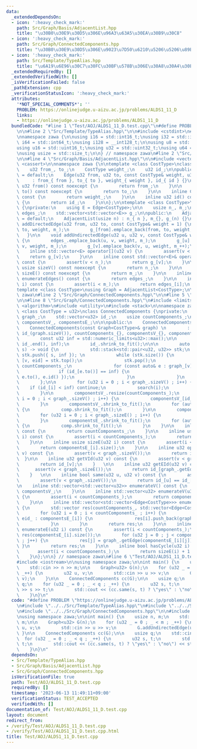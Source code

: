 ```yaml
---
data:
  _extendedDependsOn:
  - icon: ':heavy_check_mark:'
    path: Src/Graph/Basis/AdjacentList.hpp
    title: "\u30B0\u30E9\u30D5\u306E\u96A3\u63A5\u30EA\u30B9\u30C8"
  - icon: ':heavy_check_mark:'
    path: Src/Graph/ConnectedComponents.hpp
    title: "\u30B0\u30E9\u30D5\u306E\u9023\u7D50\u6210\u5206\u5206\u89E3"
  - icon: ':heavy_check_mark:'
    path: Src/Template/TypeAlias.hpp
    title: "\u6A19\u6E96\u30C7\u30FC\u30BF\u578B\u306E\u30A8\u30A4\u30EA\u30A2\u30B9"
  _extendedRequiredBy: []
  _extendedVerifiedWith: []
  _isVerificationFailed: false
  _pathExtension: cpp
  _verificationStatusIcon: ':heavy_check_mark:'
  attributes:
    '*NOT_SPECIAL_COMMENTS*': ''
    PROBLEM: https://onlinejudge.u-aizu.ac.jp/problems/ALDS1_11_D
    links:
    - https://onlinejudge.u-aizu.ac.jp/problems/ALDS1_11_D
  bundledCode: "#line 1 \"Test/AOJ/ALDS1_11_D.test.cpp\"\n#define PROBLEM \"https://onlinejudge.u-aizu.ac.jp/problems/ALDS1_11_D\"\
    \n\n#line 2 \"Src/Template/TypeAlias.hpp\"\n\n#include <cstdint>\n#include <cstddef>\n\
    \nnamespace zawa {\n\nusing i16 = std::int16_t;\nusing i32 = std::int32_t;\nusing\
    \ i64 = std::int64_t;\nusing i128 = __int128_t;\n\nusing u8 = std::uint8_t;\n\
    using u16 = std::uint16_t;\nusing u32 = std::uint32_t;\nusing u64 = std::uint64_t;\n\
    \nusing usize = std::size_t;\n\n} // namespace zawa\n#line 2 \"Src/Graph/Basis/AdjacentList.hpp\"\
    \n\n#line 4 \"Src/Graph/Basis/AdjacentList.hpp\"\n\n#include <vector>\n#include\
    \ <cassert>\n\nnamespace zawa {\n\ntemplate <class CostType>\nclass Edge {\nprivate:\n\
    \    u32 from_, to_;\n    CostType weight_;\n    u32 id_;\n\npublic:\n    Edge()\
    \ = default;\n    Edge(u32 from, u32 to, const CostType& weight, u32 id)\n   \
    \     : from_{ from }, to_{ to }, weight_{ weight }, id_{ id } {}\n\n    inline\
    \ u32 from() const noexcept {\n        return from_;\n    }\n\n    inline u32\
    \ to() const noexcept {\n        return to_;\n    }\n\n    inline CostType weight()\
    \ const {\n        return weight_;\n    }\n\n    inline u32 id() const noexcept\
    \ {\n        return id_;\n    }\n\n};\n\ntemplate <class CostType>\nclass AdjacentList\
    \ {\nprivate:\n    using E = Edge<CostType>;\n\n    usize n_, m_;\n    std::vector<E>\
    \ edges_;\n    std::vector<std::vector<E>> g_;\n\npublic:\n    AdjacentList()\
    \ = default;\n    AdjacentList(usize n) : n_{ n }, m_{}, g_(n) {}\n\n    void\
    \ addDirectedEdge(u32 from, u32 to, const CostType& weight = 1) {\n        edges_.emplace_back(from,\
    \ to, weight, m_);\n        g_[from].emplace_back(from, to, weight, m_++);\n \
    \   }\n\n    void addUndirectedEdge(u32 u, u32 v, const CostType& weight = 1)\
    \ {\n        edges_.emplace_back(u, v, weight, m_);\n        g_[u].emplace_back(u,\
    \ v, weight, m_);\n        g_[v].emplace_back(v, u, weight, m_++);\n    }\n\n\
    \    inline std::vector<E> operator[](u32 v) {\n        assert(v < n_);\n    \
    \    return g_[v];\n    }\n\n    inline const std::vector<E>& operator[](u32 v)\
    \ const {\n        assert(v < n_);\n        return g_[v];\n    }\n\n    inline\
    \ usize sizeV() const noexcept {\n        return n_;\n    }\n\n    inline usize\
    \ sizeE() const noexcept {\n        return m_;\n    }\n\n    inline std::vector<E>\
    \ enumerateEdges() const {\n        return edges_;\n    }\n\n    inline E getEdge(u32\
    \ i) const {\n        assert(i < m_);\n        return edges_[i];\n    }\n};\n\n\
    template <class CostType>\nusing Graph = AdjacentList<CostType>;\n\n} // namespace\
    \ zawa\n#line 2 \"Src/Graph/ConnectedComponents.hpp\"\n\n#line 5 \"Src/Graph/ConnectedComponents.hpp\"\
    \n\n#line 8 \"Src/Graph/ConnectedComponents.hpp\"\n#include <limits>\n#include\
    \ <algorithm>\n#include <utility>\n#include <stack>\n\nnamespace zawa {\n\ntemplate\
    \ <class CostType = u32>\nclass ConnectedComponents {\nprivate:\n    Graph<CostType>\
    \ graph_;\n    std::vector<u32> id_;\n    usize countComponents_;\n\n    std::vector<std::vector<u32>>\
    \ componentsV_, componentsE_;\n\n\npublic:\n    ConnectedComponents() = default;\n\
    \    ConnectedComponents(const Graph<CostType>& graph) \n        : graph_(graph),\
    \ id_(graph.sizeV()), countComponents_{}, componentsV_{}, componentsE_{} {\n\n\
    \        const u32 inf = std::numeric_limits<u32>::max();\n\n        std::fill(id_.begin(),\
    \ id_.end(), inf);\n        id_.shrink_to_fit();\n\n\n        auto search = [&](u32\
    \ s) -> void {\n            std::stack<std::pair<u32, u32>> stk;\n           \
    \ stk.push({ s, inf }); \n            while (stk.size()) {\n                auto\
    \ [v, eid] = stk.top();\n                stk.pop();\n                id_[v] =\
    \ countComponents_;\n                for (const auto& e : graph_[v]) {\n     \
    \               if (id_[e.to()] == inf) {\n                        stk.push({\
    \ e.to(), e.id() });\n                    }\n                }\n            }\n\
    \        };\n\n        for (u32 i = 0 ; i < graph_.sizeV() ; i++) {\n        \
    \    if (id_[i] < inf) continue;\n            search(i);\n            countComponents_++;\n\
    \        }\n\n        componentsV_.resize(countComponents_);\n        for (u32\
    \ i = 0 ; i < graph_.sizeV() ; i++) {\n            componentsV_[id_[i]].push_back(i);\n\
    \        }\n        componentsV_.shrink_to_fit();\n        for (auto& comp : componentsV_)\
    \ {\n            comp.shrink_to_fit();\n        }\n\n        componentsE_.resize(countComponents_);\n\
    \        for (u32 i = 0 ; i < graph_.sizeE() ; i++) {\n            componentsE_[id_[graph_.getEdge(i).from()]].push_back(i);\n\
    \        }\n        componentsE_.shrink_to_fit();\n        for (auto& comp : componentsE_)\
    \ {\n            comp.shrink_to_fit();\n        }\n    }\n\n    inline usize size()\
    \ const {\n        return countComponents_;\n    }\n\n    inline usize sizeV(u32\
    \ i) const {\n        assert(i < countComponents_);\n        return componentsV_[i].size();\n\
    \    }\n\n    inline usize sizeE(u32 i) const {\n        assert(i < countComponents_);\n\
    \        return componentsE_[i].size();\n    }\n\n    inline u32 operator[](u32\
    \ v) const {\n        assert(v < graph_.sizeV());\n        return id_[v];\n  \
    \  }\n\n    inline u32 getVId(u32 v) const {\n        assert(v < graph_.sizeV());\n\
    \        return id_[v];\n    }   \n\n    inline u32 getEId(u32 v) const {\n  \
    \      assert(v < graph_.sizeE());\n        return id_[graph_.getEdge(v).from()];\n\
    \    }   \n\n    inline bool same(u32 u, u32 v) const {\n        assert(u < graph_.sizeV());\n\
    \        assert(v < graph_.sizeV());\n        return id_[u] == id_[v];\n    }\n\
    \n    inline std::vector<std::vector<u32>> enumerateV() const {\n        return\
    \ componentsV_;\n    }\n\n    inline std::vector<u32> enumerateV(u32 i) const\
    \ {\n        assert(i < countComponents_);\n        return componentsV_[i];\n\
    \    }\n\n    inline std::vector<std::vector<Edge<CostType>>> enumerateE() const\
    \ {\n        std::vector res(countComponents_, std::vector<Edge<CostType>>());\n\
    \        for (u32 i = 0 ; i < countComponents_ ; i++) {\n            for (auto\
    \ eid_ : componentsE_[i]) {\n                res[i].push_back(graph_.getEdge(eid_));\n\
    \            }\n        }\n        return res;\n    }\n\n    inline std::vector<Edge<CostType>>\
    \ enumerateE(u32 i) const {\n        assert(i < countComponents_);\n        std::vector<CostType>\
    \ res(componentsE_[i].size());\n        for (u32 j = 0 ; j < componentsE_[i].size()\
    \ ; j++) {\n            res[j] = graph_.getEdge(componentsE_[i][j]);\n       \
    \ }\n        return res;\n    }\n\n    inline bool hasCycle(u32 i) const {\n \
    \       assert(i < countComponents_);\n        return sizeE(i) + 1 > sizeV(i);\n\
    \    }\n};\n\n} // namespace zawa\n#line 6 \"Test/AOJ/ALDS1_11_D.test.cpp\"\n\n\
    #include <iostream>\n\nusing namespace zawa;\n\nint main() {\n    usize n, m;\n\
    \    std::cin >> n >> m;\n\n    Graph<u32> G(n);\n    for (u32 _ = 0 ; _ < m ;\
    \ _++) {\n        u32 u, v;\n        std::cin >> u >> v;\n        G.addUndirectedEdge(u,\
    \ v);\n    }\n\n    ConnectedComponents cc(G);\n\n    usize q;\n    std::cin >>\
    \ q;\n    for (u32 _ = 0 ; _ < q ; _++) {\n        u32 s, t;\n        std::cin\
    \ >> s >> t;\n        std::cout << (cc.same(s, t) ? \"yes\" : \"no\") << std::endl;\n\
    \    }\n}\n"
  code: "#define PROBLEM \"https://onlinejudge.u-aizu.ac.jp/problems/ALDS1_11_D\"\n\
    \n#include \"../../Src/Template/TypeAlias.hpp\"\n#include \"../../Src/Graph/Basis/AdjacentList.hpp\"\
    \n#include \"../../Src/Graph/ConnectedComponents.hpp\"\n\n#include <iostream>\n\
    \nusing namespace zawa;\n\nint main() {\n    usize n, m;\n    std::cin >> n >>\
    \ m;\n\n    Graph<u32> G(n);\n    for (u32 _ = 0 ; _ < m ; _++) {\n        u32\
    \ u, v;\n        std::cin >> u >> v;\n        G.addUndirectedEdge(u, v);\n   \
    \ }\n\n    ConnectedComponents cc(G);\n\n    usize q;\n    std::cin >> q;\n  \
    \  for (u32 _ = 0 ; _ < q ; _++) {\n        u32 s, t;\n        std::cin >> s >>\
    \ t;\n        std::cout << (cc.same(s, t) ? \"yes\" : \"no\") << std::endl;\n\
    \    }\n}\n"
  dependsOn:
  - Src/Template/TypeAlias.hpp
  - Src/Graph/Basis/AdjacentList.hpp
  - Src/Graph/ConnectedComponents.hpp
  isVerificationFile: true
  path: Test/AOJ/ALDS1_11_D.test.cpp
  requiredBy: []
  timestamp: '2023-06-13 11:49:11+09:00'
  verificationStatus: TEST_ACCEPTED
  verifiedWith: []
documentation_of: Test/AOJ/ALDS1_11_D.test.cpp
layout: document
redirect_from:
- /verify/Test/AOJ/ALDS1_11_D.test.cpp
- /verify/Test/AOJ/ALDS1_11_D.test.cpp.html
title: Test/AOJ/ALDS1_11_D.test.cpp
---
```

